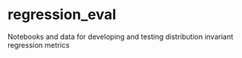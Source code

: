 # regression_eval
Notebooks and data for developing and testing distribution invariant regression metrics
